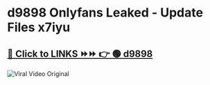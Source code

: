 
 #  d9898 Onlyfans Leaked - Update Files x7iyu

## <h2><a href="https://clipsfans.com/_d9898&ref=git">🔗 Click to LINKS ⏩⏩ 👉 🟢  d9898 </a></h2>

<a href="https://clipsfans.com/_d9898&ref=git" rel="nofollow" data-target="animated-image.originalLink"><img src="https://i.ibb.co.com/xMMVF88/686577567.gif" alt="Viral Video Original" style="max-width: 100%; display: inline-block;" data-target="animated-image.originalImage"></a>

